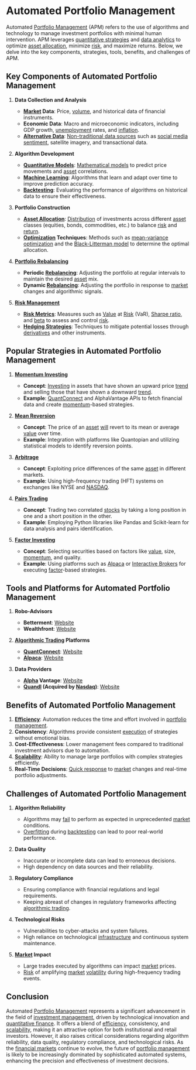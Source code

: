 # Automated Portfolio Management

Automated [Portfolio Management](../p/portfolio_management.md) (APM) refers to the use of algorithms and technology to manage investment portfolios with minimal human intervention. APM leverages [quantitative strategies](../q/quantitative_strategies_in_trading.md) and [data analytics](../d/data_analytics.md) to optimize [asset allocation](../a/asset_allocation.md), minimize [risk](../r/risk.md), and maximize returns. Below, we delve into the key components, strategies, tools, benefits, and challenges of APM.

## Key Components of Automated Portfolio Management

1. **Data Collection and Analysis**
   - **[Market](../m/market.md) Data**: Price, [volume](../v/volume.md), and historical data of financial instruments.
   - **Economic Data**: Macro and microeconomic indicators, including GDP growth, [unemployment](../u/unemployment.md) rates, and [inflation](../i/inflation.md).
   - **[Alternative Data](../a/alternative_data.md)**: [Non-traditional data sources](../n/non-traditional_data_sources.md) such as [social media sentiment](../s/social_media_sentiment.md), satellite imagery, and transactional data.

2. **Algorithm Development**
   - **[Quantitative Models](../q/quantitative_models.md)**: [Mathematical models](../m/mathematical_models_in_trading.md) to predict price movements and [asset](../a/asset.md) correlations.
   - **[Machine Learning](../m/machine_learning.md)**: Algorithms that learn and adapt over time to improve prediction accuracy.
   - **[Backtesting](../b/backtesting.md)**: Evaluating the performance of algorithms on historical data to ensure their effectiveness.

3. **Portfolio Construction**
   - **[Asset Allocation](../a/asset_allocation.md)**: [Distribution](../d/distribution.md) of investments across different [asset](../a/asset.md) classes (equities, bonds, commodities, etc.) to balance [risk](../r/risk.md) and [return](../r/return.md).
   - **[Optimization](../o/optimization.md) Techniques**: Methods such as [mean-variance optimization](../m/mean-variance_optimization.md) and the [Black-Litterman model](../b/black-litterman_model.md) to determine the optimal allocation.

4. **[Portfolio Rebalancing](../p/portfolio_rebalancing.md)**
   - **Periodic [Rebalancing](../r/rebalancing.md)**: Adjusting the portfolio at regular intervals to maintain the desired [asset](../a/asset.md) mix.
   - **Dynamic [Rebalancing](../r/rebalancing.md)**: Adjusting the portfolio in response to [market](../m/market.md) changes and algorithmic signals.

5. **[Risk Management](../r/risk_management.md)**
   - **[Risk Metrics](../r/risk_metrics.md)**: Measures such as [Value](../v/value.md) at [Risk](../r/risk.md) (VaR), [Sharpe ratio](../s/sharpe_ratio.md), and [beta](../b/beta.md) to assess and control [risk](../r/risk.md).
   - **[Hedging Strategies](../h/hedging_strategies.md)**: Techniques to mitigate potential losses through [derivatives](../d/derivatives.md) and other instruments.

## Popular Strategies in Automated Portfolio Management

1. **[Momentum Investing](../m/momentum_investing.md)**
   - **Concept**: [Investing](../i/investing.md) in assets that have shown an upward price [trend](../t/trend.md) and selling those that have shown a downward [trend](../t/trend.md).
   - **Example**: [QuantConnect](../q/quantconnect.md) and AlphaVantage APIs to fetch financial data and create [momentum](../m/momentum.md)-based strategies.

2. **[Mean Reversion](../m/mean_reversion.md)**
   - **Concept**: The price of an [asset](../a/asset.md) [will](../w/will.md) revert to its mean or average [value](../v/value.md) over time.
   - **Example**: Integration with platforms like Quantopian and utilizing statistical models to identify reversion points.

3. **[Arbitrage](../a/arbitrage.md)**
   - **Concept**: Exploiting price differences of the same [asset](../a/asset.md) in different markets.
   - **Example**: Using high-frequency trading (HFT) systems on exchanges like NYSE and [NASDAQ](../n/nasdaq.md).

4. **[Pairs Trading](../p/pairs_trading.md)**
   - **Concept**: Trading two correlated [stocks](../s/stock.md) by taking a long position in one and a short position in the other.
   - **Example**: Employing Python libraries like Pandas and Scikit-learn for data analysis and pairs identification.

5. **[Factor Investing](../f/factor_investing.md)**
   - **Concept**: Selecting securities based on factors like [value](../v/value.md), size, [momentum](../m/momentum.md), and quality.
   - **Example**: Using platforms such as [Alpaca](../a/alpaca.md) or [Interactive Brokers](../i/interactive_brokers.md) for executing [factor](../f/factor.md)-based strategies.

## Tools and Platforms for Automated Portfolio Management

1. **Robo-Advisors**
   - **Betterment**: [Website](https://www.betterment.com/)
   - **Wealthfront**: [Website](https://www.wealthfront.com/)

2. **[Algorithmic Trading](../a/algorithmic_trading.md) Platforms**
   - **[QuantConnect](../q/quantconnect.md)**: [Website](https://www.quantconnect.com/)
   - **[Alpaca](../a/alpaca.md)**: [Website](https://alpaca.markets/)

3. **Data Providers**
   - **[Alpha](../a/alpha.md) Vantage**: [Website](https://www.alphavantage.co/)
   - **[Quandl](../q/quandl.md) (Acquired by [Nasdaq](../n/nasdaq.md))**: [Website](https://www.quandl.com/)

## Benefits of Automated Portfolio Management

1. **[Efficiency](../e/efficiency.md)**: Automation reduces the time and effort involved in [portfolio management](../p/portfolio_management.md).
2. **Consistency**: Algorithms provide consistent [execution](../e/execution.md) of strategies without emotional bias.
3. **Cost-Effectiveness**: Lower management fees compared to traditional investment advisors due to automation.
4. **[Scalability](../s/scalability.md)**: Ability to manage large portfolios with complex strategies efficiently.
5. **Real-Time Decisions**: [Quick response](../q/quick_response_in_trading.md) to [market](../m/market.md) changes and real-time portfolio adjustments.

## Challenges of Automated Portfolio Management

1. **Algorithm Reliability**
   - Algorithms may [fail](../f/fail.md) to perform as expected in unprecedented [market](../m/market.md) conditions.
   - [Overfitting](../o/overfitting.md) during [backtesting](../b/backtesting.md) can lead to poor real-world performance.

2. **Data Quality**
   - Inaccurate or incomplete data can lead to erroneous decisions.
   - High dependency on data sources and their reliability.

3. **Regulatory Compliance**
   - Ensuring compliance with financial regulations and legal requirements.
   - Keeping abreast of changes in regulatory frameworks affecting [algorithmic trading](../a/algorithmic_trading.md).

4. **Technological Risks**
   - Vulnerabilities to cyber-attacks and system failures.
   - High reliance on technological [infrastructure](../i/infrastructure.md) and continuous system maintenance.

5. **[Market](../m/market.md) Impact**
   - Large trades executed by algorithms can impact [market](../m/market.md) prices.
   - [Risk](../r/risk.md) of amplifying [market](../m/market.md) [volatility](../v/volatility.md) during high-frequency trading events.

## Conclusion

Automated [Portfolio Management](../p/portfolio_management.md) represents a significant advancement in the field of [investment management](../i/investment_management.md), driven by technological innovation and [quantitative finance](../q/quantitative_finance.md). It offers a blend of [efficiency](../e/efficiency.md), consistency, and [scalability](../s/scalability.md), making it an attractive option for both institutional and retail investors. However, it also raises critical considerations regarding algorithm reliability, data quality, regulatory compliance, and technological risks. As the [financial markets](../f/financial_market.md) continue to evolve, the future of [portfolio management](../p/portfolio_management.md) is likely to be increasingly dominated by sophisticated automated systems, enhancing the precision and effectiveness of investment decisions.
